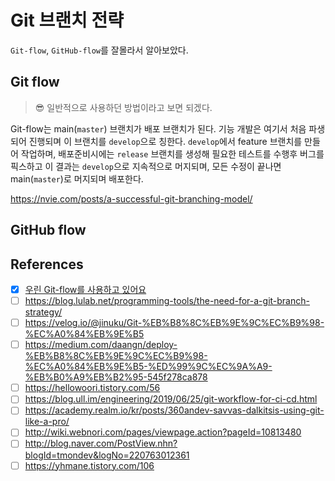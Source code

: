 # Git 브랜치 전략

`Git-flow`, `GitHub-flow`를 잘몰라서 알아보았다.

## Git flow

> 😎 일반적으로 사용하던 방법이라고 보면 되겠다.

Git-flow는 main(`master`) 브랜치가 배포 브랜치가 된다. 기능 개발은 여기서 처음 파생되어 진행되며 이 브랜치를 `develop`으로 칭한다. `develop`에서 feature 브랜치를 만들어 작업하며, 배포준비시에는 `release` 브랜치를 생성해 필요한 테스트를 수행후 버그를 픽스하고 이 결과는 `develop`으로 지속적으로 머지되며, 모든 수정이 끝나면 main(`master`)로 머지되며 배포한다.

https://nvie.com/posts/a-successful-git-branching-model/

## GitHub flow

## References

- [x] [우린 Git-flow를 사용하고 있어요](https://woowabros.github.io/experience/2017/10/30/baemin-mobile-git-branch-strategy.html)
- [ ] https://blog.lulab.net/programming-tools/the-need-for-a-git-branch-strategy/
- [ ] https://velog.io/@jinuku/Git-%EB%B8%8C%EB%9E%9C%EC%B9%98-%EC%A0%84%EB%9E%B5
- [ ] https://medium.com/daangn/deploy-%EB%B8%8C%EB%9E%9C%EC%B9%98-%EC%A0%84%EB%9E%B5-%ED%99%9C%EC%9A%A9-%EB%B0%A9%EB%B2%95-545f278ca878
- [ ] https://hellowoori.tistory.com/56
- [ ] https://blog.ull.im/engineering/2019/06/25/git-workflow-for-ci-cd.html
- [ ] https://academy.realm.io/kr/posts/360andev-savvas-dalkitsis-using-git-like-a-pro/
- [ ] http://wiki.webnori.com/pages/viewpage.action?pageId=10813480
- [ ] http://blog.naver.com/PostView.nhn?blogId=tmondev&logNo=220763012361
- [ ] https://yhmane.tistory.com/106
